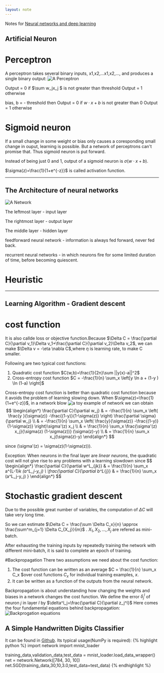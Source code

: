 ```yaml
---
layout: note
---
```

Notes for [Neural networks and deep learning](http://neuralnetworksanddeeplearning.com)

## Artificial Neuron

# Perceptron

A perceptron takes several binary inputs, x1,x2,…x1,x2,…, and produces a single binary output:
![A Perceptron](http://neuralnetworksanddeeplearning.com/images/tikz0.png)

Output = 0 if  $\sum w_jx_j \$ is not greater than threshold
Output = 1 otherwise

bias, b = - threshold then
Output = 0 if $w \cdot x + b$ is not greater than 0
Output = 1 otherwise


# Sigmoid neuron

If a small change in some weight or bias only causes a coresponding small change in ouput, learning is possible.
But a network of perceptrons can't promise that. Thus sigmoid neuron is put forward.

Instead of being just 0 and 1, output of a sigmoid neuron is $\sigma(w\cdot x+b)$.

$\sigma(z)=\frac{1}{1+e^{-z}}$ is called activation function.

---------------------

##  The Architecture of neural networks

![A Network](http://neuralnetworksanddeeplearning.com/images/tikz10.png)

The leftmost layer - input layer

The rightmost layer - output layer

The middle layer - hidden layer

feedforward neural network - information is always fed forward, never fed back.

recurrent neural networks - in which neurons fire for some limited duration of time, before becoming quiescent.


# Heuristic

-------------------

## Learning Algorithm - Gradient descent
# cost function
It is also callde loss or objective function.Because $\Delta C = \frac{\partial C}{\partial v_1}\Delta v_1+\frac{\partial C}{\partial v_2}\Delta v_2$, we can make $\Delta v = -\eta \nabla C\$,where $\eta$ is learning rate, to make C smaller.

Following are two typical cost functions:
1. Quadratic cost function 
$C(w,b)=\frac{1}{2n}\sum ||y(x)-a||^2$ 
2. Cross-entropy cost function 
$C = -\frac{1}{n} \sum_x \left[y \ln a + (1-y ) \ln (1-a) \right]$

Cross-entropy cost function is better than quadratic cost function because it avoids the problem of learning slowing down.
When $\sigma(z)=\frac{1}{1+e^{-z}}$, in a network blow
![a toy example of network](http://neuralnetworksanddeeplearning.com/images/tikz29.png)
we can obtain
$$
\begin{align*}
  \frac{\partial C}{\partial w_j} & =  -\frac{1}{n} \sum_x \left(
    \frac{y }{\sigma(z)} -\frac{(1-y)}{1-\sigma(z)} \right)
  \frac{\partial \sigma}{\partial w_j} \\
 & =  -\frac{1}{n} \sum_x \left( 
    \frac{y}{\sigma(z)} 
    -\frac{(1-y)}{1-\sigma(z)} \right)\sigma'(z) x_j \\
  & = \frac{1}{n}
  \sum_x \frac{\sigma'(z) x_j}{\sigma(z) (1-\sigma(z))}
  (\sigma(z)-y) \\
  & = \frac{1}{n} \sum_x x_j(\sigma(z)-y)
\end{align*}
$$

since \(\sigma'(z) = \sigma(z)(1-\sigma(z))\).

Exception: When neurons in the final layer are *linear neurons*, the quadratic cost will not give rise to any problems with a learning slowdown since
$$
\begin{align*}
      \frac{\partial C}{\partial w^L_{jk}} & =  \frac{1}{n} \sum_x 
      a^{L-1}_k  (a^L_j-y_j) \\
      \frac{\partial C}{\partial b^L_{j}} & =  \frac{1}{n} \sum_x 
      (a^L_j-y_j)
}
\end{align*}
$$
# Stochastic gradient descent
Due to the possible great number of variables, the computation of $\Delta C$ will take very long time.

So we can estimate $\Delta C = \frac{\sum \Delta C_x}{n} \approx  \frac{\sum^m_{j=1} \Delta C_{X_j}}{m}$ .
$X_1,X_2,...,X_j$ are refered as mini-batch.

After exhausting the training inputs by repeatedly training the network with different mini-batch, it is said to complete an epoch of training.

#Backpropagation
There two assumptions we need about the cost function:
1. The cost function can be written as an average $C = \frac{1}{n} \sum_x C_x $over cost functions $C_x$ for individual training examples, $x$.
2. It can be written as a function of the outputs from the neural network.

Backpropagation is about understanding how changing the weights and biases in a network changes the cost function.
We define the error $\delta^l_j$ of neuron $j$ in layer $l$ by
$\delta^l_j=\frac{\partial C}{\partial z_j^l}$
Here comes the four fundamental equations behind backpropagation:
![Backprogation equations](http://neuralnetworksanddeeplearning.com/images/tikz21.png)

## A Simple Handwritten Digits Classifier
It can be found in [Github](https://github.com/mnielsen/neural-networks-and-deep-learning).
Its typical usage(NumPy is required):
{% highlight python %}
import network
import mnist_loader

training_data,validation_data,test_data = mnist_loader.load_data_wrapper()
net = network.Network([784, 30, 10])
net.SGD(training_data,30,10,3.0,test_data=test_data)
{% endhighlight %}
